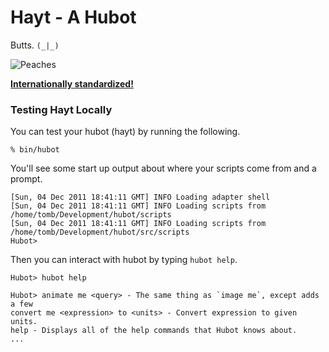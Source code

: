 # Hayt - A Hubot

Butts. `(_|_)`

![Peaches](http://s3.amazonaws.com/ayp/ayp-1416706859717.jpg)

**[Internationally standardized!](http://s3.amazonaws.com/ayp/ayp-1416707245276.jpg)**

### Testing Hayt Locally

You can test your hubot (hayt) by running the following.

    % bin/hubot

You'll see some start up output about where your scripts come from and a
prompt.

    [Sun, 04 Dec 2011 18:41:11 GMT] INFO Loading adapter shell
    [Sun, 04 Dec 2011 18:41:11 GMT] INFO Loading scripts from /home/tomb/Development/hubot/scripts
    [Sun, 04 Dec 2011 18:41:11 GMT] INFO Loading scripts from /home/tomb/Development/hubot/src/scripts
    Hubot>

Then you can interact with hubot by typing `hubot help`.

    Hubot> hubot help

    Hubot> animate me <query> - The same thing as `image me`, except adds a few
    convert me <expression> to <units> - Convert expression to given units.
    help - Displays all of the help commands that Hubot knows about.
    ...
